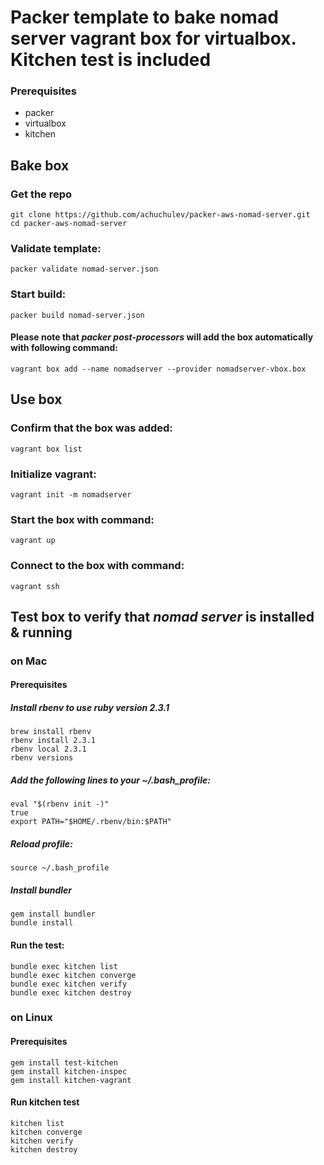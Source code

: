 # Packer template to bake nomad server vagrant box for virtualbox. Kitchen test is included

### Prerequisites

* packer
* virtualbox
* kitchen

## Bake box

### Get the repo

```
git clone https://github.com/achuchulev/packer-aws-nomad-server.git
cd packer-aws-nomad-server
```

### Validate template: 

`packer validate nomad-server.json`

### Start build:

`packer build nomad-server.json`

#### Please note that _packer post-processors_ will add the box automatically with following command:

`vagrant box add --name nomadserver --provider nomadserver-vbox.box`

## Use box

### Confirm that the box was added:

`vagrant box list`

### Initialize vagrant:

`vagrant init -m nomadserver`

### Start the box with command:

`vagrant up`

### Connect to the box with command:

`vagrant ssh`

## Test box to verify that _nomad server_ is installed & running

### on Mac

#### Prerequisites

##### Install rbenv to use ruby version 2.3.1

```
brew install rbenv
rbenv install 2.3.1
rbenv local 2.3.1
rbenv versions
```

##### Add the following lines to your ~/.bash_profile:

```
eval "$(rbenv init -)"
true
export PATH="$HOME/.rbenv/bin:$PATH"
```

##### Reload profile: 

`source ~/.bash_profile`

##### Install bundler

```
gem install bundler
bundle install
```

#### Run the test: 

```
bundle exec kitchen list
bundle exec kitchen converge
bundle exec kitchen verify
bundle exec kitchen destroy
```

### on Linux

#### Prerequisites

```
gem install test-kitchen
gem install kitchen-inspec
gem install kitchen-vagrant
```

#### Run kitchen test 

```
kitchen list
kitchen converge
kitchen verify
kitchen destroy
```

